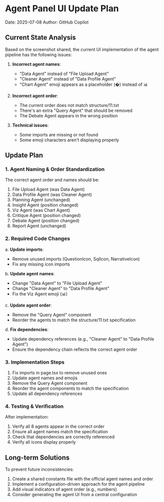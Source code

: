 # Agent Panel UI Update Plan
Date: 2025-07-08
Author: GitHub Copilot

## Current State Analysis

Based on the screenshot shared, the current UI implementation of the agent pipeline has the following issues:

1. **Incorrect agent names**:
   - "Data Agent" instead of "File Upload Agent"
   - "Cleaner Agent" instead of "Data Profile Agent"
   - "Chart Agent" emoji appears as a placeholder (�) instead of 📊

2. **Incorrect agent order**:
   - The current order does not match structure/11.txt
   - There's an extra "Query Agent" that should be removed
   - The Debate Agent appears in the wrong position

3. **Technical issues**:
   - Some imports are missing or not found
   - Some emoji characters aren't displaying properly

## Update Plan

### 1. Agent Naming & Order Standardization

The correct agent order and names should be:
1. File Upload Agent (was Data Agent)
2. Data Profile Agent (was Cleaner Agent)
3. Planning Agent (unchanged)
4. Insight Agent (position changed)
5. Viz Agent (was Chart Agent)
6. Critique Agent (position changed)
7. Debate Agent (position changed)
8. Report Agent (unchanged)

### 2. Required Code Changes

a. **Update imports**:
   - Remove unused imports (QuestionIcon, SqlIcon, NarrativeIcon)
   - Fix any missing icon imports

b. **Update agent names**:
   - Change "Data Agent" to "File Upload Agent"
   - Change "Cleaner Agent" to "Data Profile Agent"
   - Fix the Viz Agent emoji (📊)

c. **Update agent order**:
   - Remove the "Query Agent" component
   - Reorder the agents to match the structure/11.txt specification

d. **Fix dependencies**:
   - Update dependency references (e.g., "Cleaner Agent" to "Data Profile Agent")
   - Ensure the dependency chain reflects the correct agent order

### 3. Implementation Steps

1. Fix imports in page.tsx to remove unused ones
2. Update agent names and emojis
3. Remove the Query Agent component
4. Reorder the agent components to match the specification
5. Update all dependency references

### 4. Testing & Verification

After implementation:
1. Verify all 8 agents appear in the correct order
2. Ensure all agent names match the specification
3. Check that dependencies are correctly referenced
4. Verify all icons display properly

## Long-term Solutions

To prevent future inconsistencies:
1. Create a shared constants file with the official agent names and order
2. Implement a configuration-driven approach for the agent pipeline
3. Add visual indicators of agent order (e.g., numbers)
4. Consider generating the agent UI from a central configuration

